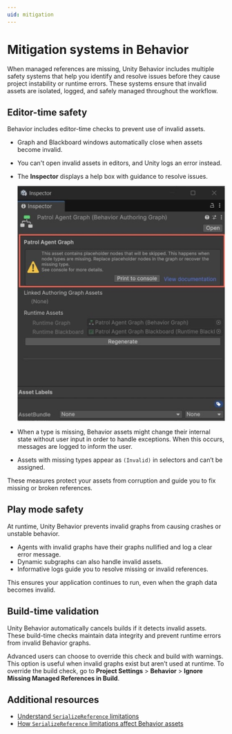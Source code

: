 ```yaml
---
uid: mitigation
---
```


# Mitigation systems in Behavior

When managed references are missing, Unity Behavior includes multiple safety systems that help you identify and resolve issues before they cause project instability or runtime errors. These systems ensure that invalid assets are isolated, logged, and safely managed throughout the workflow.

## Editor-time safety

Behavior includes editor-time checks to prevent use of invalid assets.

* Graph and Blackboard windows automatically close when assets become invalid.
* You can't open invalid assets in editors, and Unity logs an error instead.
* The **Inspector** displays a help box with guidance to resolve issues.

  ![Inspector shows help box with guidance for resolution](Images/helpbox.jpg)

* When a type is missing, Behavior assets might change their internal state without user input in order to handle exceptions. When this occurs, messages are logged to inform the user.
* Assets with missing types appear as `(Invalid)` in selectors and can’t be assigned.

These measures protect your assets from corruption and guide you to fix missing or broken references.

## Play mode safety

At runtime, Unity Behavior prevents invalid graphs from causing crashes or unstable behavior.

* Agents with invalid graphs have their graphs nullified and log a clear error message.
* Dynamic subgraphs can also handle invalid assets.
* Informative logs guide you to resolve missing or invalid references.

This ensures your application continues to run, even when the graph data becomes invalid.

## Build-time validation

Unity Behavior automatically cancels builds if it detects invalid assets. These build-time checks maintain data integrity and prevent runtime errors from invalid Behavior graphs.

Advanced users can choose to override this check and build with warnings. This option is useful when invalid graphs exist but aren’t used at runtime. To override the build check, go to **Project Settings** > **Behavior** > **Ignore Missing Managed References in Build**.

## Additional resources

* [Understand `SerializeReference` limitations](understand-limitations.md)
* [How `SerializeReference` limitations affect Behavior assets](behavior-assets-editor-serialization.md)
